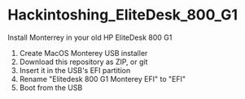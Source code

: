 # Hackintoshing_EliteDesk_800_G1
Install Monterrey in your old HP EliteDesk 800 G1

1. Create MacOS Monterey USB installer
2. Download this repository as ZIP, or git
3. Insert it in the USB's EFI partition
4. Rename "Elitedesk 800 G1 Monterey EFI" to "EFI"
5. Boot from the USB
